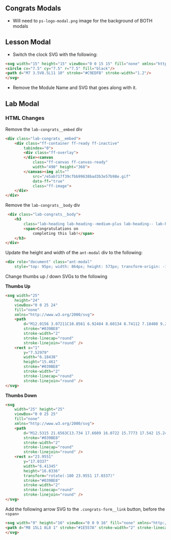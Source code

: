 ## Congrats Modals

- Will need to `ps-logo-modal.png` image for the background of BOTH modals

## Lesson Modal

- Switch the clock SVG with the following:

```html
<svg width="15" height="15" viewBox="0 0 15 15" fill="none" xmlns="http://www.w3.org/2000/svg">
<circle cx="7.5" cy="7.5" r="7.5" fill="black"/>
<path d="M7 3.5V8.5L11 10" stroke="#C9EDFB" stroke-width="1.2"/>
</svg>

```

- Remove the Module Name and SVG that goes along with it.

## Lab Modal

### HTML Changes

Remove the `lab-congrats__embed` div

```html
<div class="lab-congrats__embed">
    <div class="ff-container ff-ready ff-inactive"
        tabindex="0">
        <div class="ff-overlay">
        </div><canvas
            class="ff-canvas ff-canvas-ready"
            width="490" height="368">
        </canvas><img alt=""
            src="/e5ab717f39cfbb99638bad3b3e57b98e.gif"
            data-ff="true"
            class="ff-image">
    </div>
</div>
```

Remove the `lab-congrats__body` div
```html
 <div class="lab-congrats__body">
    <h3
        class="lab-heading lab-heading--medium-plus lab-heading-- lab-heading--big-space">
        <span>Congratulations on
            completing this lab!</span>
    </h3>
</div>
```

Update the height and width of the `ant-modal` div to the following:
```html
<div role="document" class="ant-modal"
    style="top: 95px; width: 864px; height: 573px; transform-origin: -189px 841px;">
```

Change thumbs up / down SVGs to the following

**Thumbs Up**

```html
<svg width="25"
    height="24"
    viewBox="0 0 25 24"
    fill="none"
    xmlns="http://www.w3.org/2000/svg">
    <path
        d="M12.0156 3.07211C10.8561 6.92484 8.60134 8.74112 7.18408 9.25648V21.6252H18.5865C20.4418 21.6252 21.2922 19.8214 21.4855 18.9196C21.7431 17.6956 22.4131 14.4745 23.0316 11.3823C23.65 8.29015 21.3566 7.90363 20.1326 8.09689L13.9482 8.67668C14.528 8.0969 15.5166 6.28114 16.2674 4.03841C17.2337 1.15203 13.117 -0.587333 12.0156 3.07211Z"
        stroke="#039BE8"
        stroke-width="2"
        stroke-linecap="round"
        stroke-linejoin="round" />
    <rect x="1"
        y="7.52979"
        width="6.18438"
        height="15.461"
        stroke="#039BE8"
        stroke-width="2"
        stroke-linecap="round"
        stroke-linejoin="round" />
</svg>
```

**Thumbs Down**

```html
<svg
    width="25" height="25"
    viewBox="0 0 25 25"
    fill="none"
    xmlns="http://www.w3.org/2000/svg">
    <path
        d="M12.5315 21.6563C13.734 17.6609 16.0722 15.7773 17.542 15.2429L17.542 2.416L5.7172 2.416C3.79316 2.416 2.91131 4.28659 2.71089 5.22188C2.44367 6.49121 1.74888 9.83155 1.10753 13.0383C0.466185 16.245 2.84451 16.6458 4.11383 16.4454L10.5273 15.8442C9.92602 16.4454 8.90087 18.3284 8.12224 20.6542C7.12014 23.6475 11.3893 25.4513 12.5315 21.6563Z"
        stroke="#039BE8"
        stroke-width="2"
        stroke-linecap="round"
        stroke-linejoin="round" />
    <rect x="23.9551"
        y="17.0337"
        width="6.41345"
        height="16.0336"
        transform="rotate(-180 23.9551 17.0337)"
        stroke="#039BE8"
        stroke-width="2"
        stroke-linecap="round"
        stroke-linejoin="round" />
</svg>
```

Add the following arrow SVG to the `.congrats-form__link` button, before the `<span>`

```html
<svg width="9" height="16" viewBox="0 0 9 16" fill="none" xmlns="http://www.w3.org/2000/svg">
<path d="M8 15L1 8L8 1" stroke="#1E557A" stroke-width="2" stroke-linecap="round" stroke-linejoin="round"/>
</svg>

```